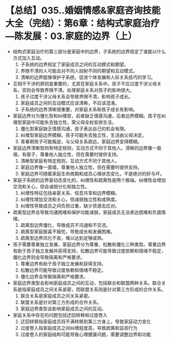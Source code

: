 # 【总结】035..婚姻情感&家庭咨询技能大全（完结）：第6章：结构式家庭治疗—陈发展：03.家庭的边界（上）

-   结构式家庭治疗的第三部分是家庭中的边界，子系统的边界规定了谁能以什么方式加入互动。
    1.  子系统的边界规定了家庭成员之间的互动模式和期望。
    2.  界限不清的人可能会对不同人投射不同的期望和互动模式。
    3.  清晰的边界能够保护子系统，促进个体发展和人际关系技巧的学习。
-   互相不干涉的原则是重要的，尤其在家庭关系中。孩子不应过度干涉父母关系，否则会导致界限不清。处理家庭关系对孩子的影响很大。
    1.  孩子过度干涉父母关系会导致界限不清，影响孩子成长。
    2.  家庭成员之间的互动模式应该清晰，不应该混淆。
    3.  子系统的边界清晰很重要，对家庭关系和孩子成长有影响。
-   家庭边界分为僵化型和纠缠型，前者缺乏情感沟通，后者边界模糊。孩子在纠缠型家庭中可能失去独立性，需父母全权安排生活。
    1.  僵化型家庭缺乏情感沟通，孩子表达自己的机会有限。
    2.  纠缠型家庭边界模糊，孩子可能失去独立性，生活由父母决定。
    3.  青春期孩子可能叛逆，与父母关系疏远，家庭边界变得模糊。
-   家庭边界清晰型则有特定规则，互动方式不同于其他人。清晰的边界像一面墙，有窗子，尊重他人独立性，但在需要时提供支持。
    1.  清晰型家庭有特定规则，互动方式不同于其他人。
    2.  家庭边界像一面墙，尊重他人独立性，但在需要时提供支持。
    3.  家庭边界可随着家庭生命周期和成员心理状态变化，不是绝对的好与坏。
-   家庭子系统的边界是动态变化的，纠缠性和疏离性是两个极端。纠缠性会增加交流和关心，但会减弱分化和独立性。
    1.  纠缠性特征包括亲密关系、信息共享和边界模糊。
    2.  纠缠性增加交流和关心，但减弱独立性和成熟度。
    3.  纠缠性导致成员之间负担过重，缺少资源去应对。
-   疏离型边界会导致沟通困难和保护功能减弱，家庭成员无法表达困难和负面情绪。
    1.  疏离型边界僵化，导致成员不沟通和不交流。
    2.  疏离型家庭报喜不报忧，导致成长和发展困难。
    3.  疏离型边界风化不良，难以达到足够成熟。
-   孩子需要尊重独立发展，家庭边界分为尊重、松散和僵化三种类型。尊重边界有助于孩子独立发展并获得支持，松散边界可能导致过度依赖和情绪不稳定，僵化边界则会导致隔离和严格要求。
    1.  尊重边界有助于孩子独立发展和获得支持。
    2.  松散边界可能导致过度依赖和情绪不稳定。
    3.  僵化边界会导致隔离和严格要求。
-   家庭边界类型会影响家庭成员之间的互动，包括联合和联盟两种关系。联合关系是指家庭成员之间关系紧密，而联盟关系则是针对第三方形成的合作关系。
    1.  联合关系是家庭成员之间关系紧密。
    2.  联盟关系是针对第三方形成的合作关系。
    3.  家庭边界类型会影响家庭成员之间的互动。
-   家庭关系中存在的问题包括迂回转移和过度卷入
    1.  迂回转移指家庭成员将不满转移到第三方身上，导致家庭动力变化
    2.  过度卷入指家庭成员之间纠缠程度高，导致疏离和监视行为
    3.  过度卷入的家庭结构可能导致心理健康问题，需要调整边界和功能
